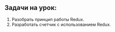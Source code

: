 ## Задачи на урок:

1. Разобрать принцип работы Redux.
2. Разработать счетчик с использованием Redux.